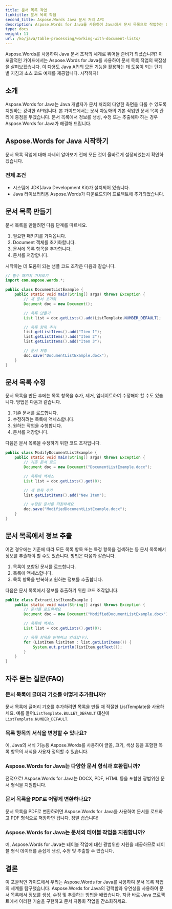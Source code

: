 ```yaml
---
title: 문서 목록 작업
linktitle: 문서 목록 작업
second_title: Aspose.Words Java 문서 처리 API
description: Aspose.Words for Java를 사용하여 Java에서 문서 목록으로 작업하는 방법을 알아보세요. 이 단계별 가이드에는 효율적인 문서 조작을 위한 소스 코드 예제가 포함되어 있습니다.
type: docs
weight: 11
url: /ko/java/table-processing/working-with-document-lists/
---
```


Aspose.Words를 사용하여 Java 문서 조작의 세계로 뛰어들 준비가 되셨습니까? 이 포괄적인 가이드에서는 Aspose.Words for Java를 사용하여 문서 목록 작업의 복잡성을 살펴보겠습니다. 이 다용도 Java API의 모든 기능을 활용하는 데 도움이 되는 단계별 지침과 소스 코드 예제를 제공합니다. 시작하자!

## 소개

Aspose.Words for Java는 Java 개발자가 문서 처리의 다양한 측면을 다룰 수 있도록 지원하는 강력한 API입니다. 본 가이드에서는 문서 자동화의 기본 작업인 문서 목록 관리에 중점을 두겠습니다. 문서 목록에서 정보를 생성, 수정 또는 추출해야 하는 경우 Aspose.Words for Java가 해결해 드립니다.

## Aspose.Words for Java 시작하기

문서 목록 작업에 대해 자세히 알아보기 전에 모든 것이 올바르게 설정되었는지 확인하겠습니다.

### 전제 조건

- 시스템에 JDK(Java Development Kit)가 설치되어 있습니다.
- Java 라이브러리용 Aspose.Words가 다운로드되어 프로젝트에 추가되었습니다.

## 문서 목록 만들기

문서 목록을 만들려면 다음 단계를 따르세요.

1. 필요한 패키지를 가져옵니다.
2. Document 객체를 초기화합니다.
3. 문서에 목록 항목을 추가합니다.
4. 문서를 저장합니다.

시작하는 데 도움이 되는 샘플 코드 조각은 다음과 같습니다.

```java
// 필수 패키지 가져오기
import com.aspose.words.*;

public class DocumentListExample {
    public static void main(String[] args) throws Exception {
        // 새 문서 초기화
        Document doc = new Document();

        // 목록 만들기
        List list = doc.getLists().add(ListTemplate.NUMBER_DEFAULT);

        // 목록 항목 추가
        list.getListItems().add("Item 1");
        list.getListItems().add("Item 2");
        list.getListItems().add("Item 3");

        // 문서 저장
        doc.save("DocumentListExample.docx");
    }
}
```

## 문서 목록 수정

문서 목록을 만든 후에는 목록 항목을 추가, 제거, 업데이트하여 수정해야 할 수도 있습니다. 방법은 다음과 같습니다.

1. 기존 문서를 로드합니다.
2. 수정하려는 목록에 액세스합니다.
3. 원하는 작업을 수행합니다.
4. 문서를 저장합니다.

다음은 문서 목록을 수정하기 위한 코드 조각입니다.

```java
public class ModifyDocumentListExample {
    public static void main(String[] args) throws Exception {
        // 기존 문서 로드
        Document doc = new Document("DocumentListExample.docx");

        // 목록에 액세스
        List list = doc.getLists().get(0);

        // 새 항목 추가
        list.getListItems().add("New Item");

        // 수정된 문서를 저장하세요
        doc.save("ModifiedDocumentListExample.docx");
    }
}
```

## 문서 목록에서 정보 추출

어떤 경우에는 기준에 따라 모든 목록 항목 또는 특정 항목을 검색하는 등 문서 목록에서 정보를 추출해야 할 수도 있습니다. 방법은 다음과 같습니다.

1. 목록이 포함된 문서를 로드합니다.
2. 목록에 액세스합니다.
3. 목록 항목을 반복하고 원하는 정보를 추출합니다.

다음은 문서 목록에서 정보를 추출하기 위한 코드 조각입니다.

```java
public class ExtractListItemsExample {
    public static void main(String[] args) throws Exception {
        // 문서를 로드하세요
        Document doc = new Document("ModifiedDocumentListExample.docx");

        // 목록에 액세스
        List list = doc.getLists().get(0);

        // 목록 항목을 반복하고 인쇄합니다.
        for (ListItem listItem : list.getListItems()) {
            System.out.println(listItem.getText());
        }
    }
}
```

## 자주 묻는 질문(FAQ)

### 문서 목록에 글머리 기호를 어떻게 추가합니까?
 문서 목록에 글머리 기호를 추가하려면 목록을 만들 때 적절한 ListTemplate을 사용하세요. 예를 들어`ListTemplate.BULLET_DEFAULT` 대신에`ListTemplate.NUMBER_DEFAULT`.

### 목록 항목의 서식을 변경할 수 있나요?
예, Java의 서식 기능용 Aspose.Words를 사용하여 글꼴, 크기, 색상 등을 포함한 목록 항목의 서식을 사용자 정의할 수 있습니다.

### Aspose.Words for Java는 다양한 문서 형식과 호환됩니까?
전적으로! Aspose.Words for Java는 DOCX, PDF, HTML 등을 포함한 광범위한 문서 형식을 지원합니다.

### 문서 목록을 PDF로 어떻게 변환하나요?
문서 목록을 PDF로 변환하려면 Aspose.Words for Java를 사용하여 문서를 로드하고 PDF 형식으로 저장하면 됩니다. 정말 쉽습니다!

### Aspose.Words for Java는 문서의 테이블 작업을 지원합니까?
예, Aspose.Words for Java는 테이블 작업에 대한 광범위한 지원을 제공하므로 테이블 형식 데이터를 손쉽게 생성, 수정 및 추출할 수 있습니다.

## 결론

이 포괄적인 가이드에서 우리는 Aspose.Words for Java를 사용하여 문서 목록 작업의 세계를 탐구했습니다. Aspose.Words for Java의 강력함과 유연성을 사용하여 문서 목록에서 정보를 생성, 수정 및 추출하는 방법을 배웠습니다. 지금 바로 Java 프로젝트에서 이러한 기술을 구현하고 문서 자동화 작업을 간소화하세요.